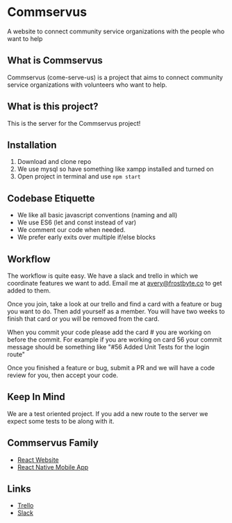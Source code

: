 # Commservus
A website to connect community service organizations with the people who want to help

## What is Commservus
Commservus (come-serve-us) is a project that aims to connect community
service organizations with volunteers who want to help. 

## What is this project?
This is the server for the Commservus project!

## Installation
1. Download and clone repo
1. We use mysql so have something like xampp installed and turned on
1. Open project in terminal and use `npm start`

## Codebase Etiquette
* We like all basic javascript conventions (naming and all)
* We use ES6 (let and const instead of var)
* We comment our code when needed.  
* We prefer early exits over multiple if/else blocks

## Workflow
The workflow is quite easy. We have a slack and trello in which we 
coordinate features we want to add. Email me at avery@frostbyte.co
to get added to them.  

Once you join, take a look at our trello and find a card with a 
feature or bug you want to do. Then add yourself as a member. You
will have two weeks to finish that card or you will be removed from
the card.

When you commit your code please add the card # you are working on
before the commit. For example if you are working on card 56 your
commit message should be something like "#56 Added Unit Tests for
the login route" 

Once you finished a feature or bug, submit a PR and we will have
a code review for you, then accept your code. 

## Keep In Mind
We are a test oriented project. If you add a new route to the server
we expect some tests to be along with it. 

## Commservus Family 
* [React Website](https://github.com/Avery246813579/Commservus-React)
* [React Native Mobile App]()

## Links
* [Trello](https://trello.com/b/keWCtvgJ/commservus)
* [Slack](https://commservus.slack.com/)
